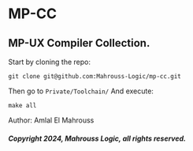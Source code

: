 # MP-CC
## MP-UX Compiler Collection.

Start by cloning the repo:

```
git clone git@github.com:Mahrouss-Logic/mp-cc.git
```

Then go to `Private/Toolchain/` And execute:

```
make all
```

Author: Amlal El Mahrouss

##### Copyright 2024, Mahrouss Logic, all rights reserved.
